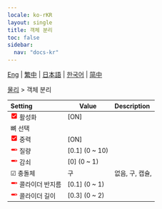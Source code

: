 ```yaml
---
locale: ko-rKR
layout: single
title: 객체 분리
toc: false
sidebar:
  nav: "docs-kr"
---
```

[Eng](/dancexr/menu/2025.4/actor/detach_object) | [繁中](/tw/dancexr/menu/2025.4/actor/detach_object) | [日本語](/jp/dancexr/menu/2025.4/actor/detach_object) | [한국어](/kr/dancexr/menu/2025.4/actor/detach_object) | [简中](/zh/dancexr/menu/2025.4/actor/detach_object)

[물리](../menu#물리) > 객체 분리



| Setting | Value | Description |
| :--- | --- | :--- |
| <img src="/images/icon/ic_check_on.png" alt="check on icon"/> 활성화| [ON] | 
|  뼈 선택|| 
| <img src="/images/icon/ic_check_on.png" alt="check on icon"/> 중력| [ON] | 
| <img src="/images/icon/ic_slider.png" alt="slider icon"/> 질량| [0.1] (0 ~ 10) | 
| <img src="/images/icon/ic_slider.png" alt="slider icon"/> 감쇠| [0] (0 ~ 1) | 
| ☑ 충돌체| 구 | 없음, 구, 캡슐, 
| <img src="/images/icon/ic_slider.png" alt="slider icon"/> 콜라이더 반지름| [0.1] (0 ~ 1) | 
| <img src="/images/icon/ic_slider.png" alt="slider icon"/> 콜라이더 길이| [0.3] (0 ~ 2) | 
